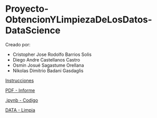 # Proyecto-ObtencionYLimpiezaDeLosDatos-DataScience


Creado por:

- Cristopher Jose Rodolfo Barrios Solis
- Diego Andre Castellanos Castro
- Osmin Josué Sagastume Orellana
- Nikolas Dimitrio Badani Gasdaglis



[Instrucciones](./Proyecto1.pdf)

[PDF - Informe](./Proyecto-informe.pdf)

[.ipynb - Codigo](./proy.ipynb)

[DATA - Limpia](./output/PaisGuatemala.csv)
